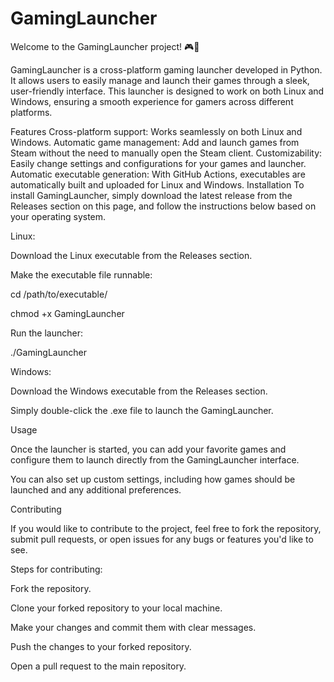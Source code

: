# GamingLauncher

Welcome to the GamingLauncher project! 🎮🚀

GamingLauncher is a cross-platform gaming launcher developed in Python. It allows users to easily manage and launch their games through a sleek, user-friendly interface. This launcher is designed to work on both Linux and Windows, ensuring a smooth experience for gamers across different platforms.

Features
Cross-platform support: Works seamlessly on both Linux and Windows.
Automatic game management: Add and launch games from Steam without the need to manually open the Steam client.
Customizability: Easily change settings and configurations for your games and launcher.
Automatic executable generation: With GitHub Actions, executables are automatically built and uploaded for Linux and Windows.
Installation
To install GamingLauncher, simply download the latest release from the Releases section on this page, and follow the instructions below based on your operating system.

Linux:

Download the Linux executable from the Releases section.

Make the executable file runnable:

cd /path/to/executable/

chmod +x GamingLauncher

Run the launcher:

./GamingLauncher

Windows:

Download the Windows executable from the Releases section.

Simply double-click the .exe file to launch the GamingLauncher.

Usage

Once the launcher is started, you can add your favorite games and configure them to launch directly from the GamingLauncher interface.

You can also set up custom settings, including how games should be launched and any additional preferences.

Contributing

If you would like to contribute to the project, feel free to fork the repository, submit pull requests, or open issues for any bugs or features you'd like to see.

Steps for contributing:

Fork the repository.

Clone your forked repository to your local machine.

Make your changes and commit them with clear messages.

Push the changes to your forked repository.

Open a pull request to the main repository.


